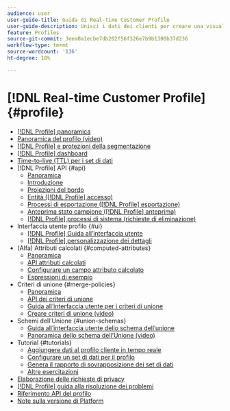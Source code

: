 ```yaml
---
audience: user
user-guide-title: Guida di Real-time Customer Profile
user-guide-description: Unisci i dati dei clienti per creare una visualizzazione unificata delle interazioni dei clienti nei diversi canali.
feature: Profiles
source-git-commit: 3eea0a1ecbe7db202f56f326e7b9b1300b37d236
workflow-type: tm+mt
source-wordcount: '136'
ht-degree: 18%

---
```



# [!DNL Real-time Customer Profile] {#profile}

* [[!DNL Profile] panoramica](home.md)
* [Panoramica del profilo (video)](video/profile-overview.md)
* [[!DNL Profile] e protezioni della segmentazione](guardrails.md)
* [[!DNL Profile] dashboard](ui/profile-dashboard.md)
* [Time-to-live (TTL) per i set di dati](apply-ttl.md)
* [!DNL Profile] API {#api}
   * [Panoramica](api/overview.md)
   * [Introduzione](api/getting-started.md)
   * [Proiezioni del bordo](api/edge-projections.md)
   * [Entità ([!DNL Profile] accesso)](api/entities.md)
   * [Processi di esportazione ([!DNL Profile] esportazione)](api/export-jobs.md)
   * [Anteprima stato campione ([!DNL Profile] anteprima)](api/preview-sample-status.md)
   * [[!DNL Profile] processi di sistema (richieste di eliminazione)](api/profile-system-jobs.md)
* Interfaccia utente profilo {#ui}
   * [[!DNL Profile] Guida all’interfaccia utente](ui/user-guide.md)
   * [[!DNL Profile] personalizzazione dei dettagli](ui/profile-customization.md)
* (Alfa) Attributi calcolati {#computed-attributes}
   * [Panoramica](computed-attributes/overview.md)
   * [API attributi calcolati](computed-attributes/ca-api.md)
   * [Configurare un campo attributo calcolato](computed-attributes/configure-api.md)
   * [Espressioni di esempio](computed-attributes/expressions.md)
* Criteri di unione {#merge-policies}
   * [Panoramica](merge-policies/overview.md)
   * [API dei criteri di unione](api/merge-policies.md)
   * [Guida all’interfaccia utente per i criteri di unione](merge-policies/ui-guide.md)
   * [Creare criteri di unione (video)](video/create-merge-policies.md)
* Schemi dell’Unione {#union-schemas}
   * [Guida all’interfaccia utente dello schema dell’unione](ui/union-schema.md)
   * [Panoramica dello schema dell’Unione (video)](video/union-schemas-overview.md)
* Tutorial {#tutorials}
   * [Aggiungere dati al profilo cliente in tempo reale](tutorials/add-profile-data.md)
   * [Configurare un set di dati per il profilo](tutorials/dataset-configuration.md)
   * [Genera il rapporto di sovrapposizione dei set di dati](tutorials/dataset-overlap-report.md)
   * [Altre esercitazioni](https://experienceleague.adobe.com/docs/platform-learn/tutorials/overview.html)
* [Elaborazione delle richieste di privacy](privacy.md)
* [[!DNL Profile] guida alla risoluzione dei problemi](troubleshooting.md)
* [Riferimento API del profilo](https://www.adobe.com/go/profile-apis-en)
* [Note sulla versione di Platform](https://www.adobe.com/go/platform-release-notes-en)
